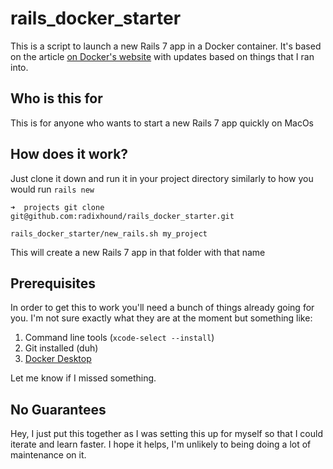 # rails_docker_starter

This is a script to launch a new Rails 7 app in a Docker container. It's based on the article [on Docker's website](https://docs.docker.com/samples/rails/) with updates based on things that I ran into.

## Who is this for

This is for anyone who wants to start a new Rails 7 app quickly on MacOs

## How does it work?

Just clone it down and run it in your project directory similarly to how you would run `rails new`

```
➜  projects git clone git@github.com:radixhound/rails_docker_starter.git

rails_docker_starter/new_rails.sh my_project
```

This will create a new Rails 7 app in that folder with that name

## Prerequisites

In order to get this to work you'll need a bunch of things already going for you. I'm not sure exactly what they are at the moment but something like:

1. Command line tools (`xcode-select --install`)
2. Git installed (duh)
3. [Docker Desktop](https://docs.docker.com/desktop/install/mac-install/)

Let me know if I missed something.

## No Guarantees

Hey, I just put this together as I was setting this up for myself so that I could iterate and learn faster. I hope it helps, I'm unlikely to being doing a lot of maintenance on it.
